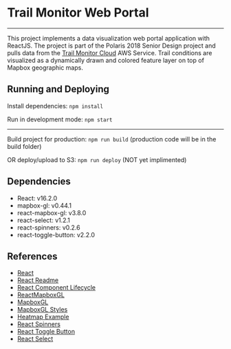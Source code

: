 # Trail Monitor Web Portal

---

This project implements a data visualization web portal application with ReactJS.
The project is part of the Polaris 2018 Senior Design project and pulls data from the [Trail Monitor Cloud](https://github.com/timothymathison/TrailMonitor-AWS-Lambda) AWS Service.
Trail conditions are visualized as a dynamically drawn and colored feature layer on top of Mapbox geographic maps. 

## Running and Deploying

Install dependencies: `npm install`

Run in development mode: `npm start`

---

Build project for production: `npm run build`  (production code will be in the build folder)

OR deploy/upload to S3: `npm run deploy` (NOT yet implimented)

## Dependencies
- React: v16.2.0
- mapbox-gl: v0.44.1
- react-mapbox-gl: v3.8.0
- react-select: v1.2.1
- react-spinners: v0.2.6
- react-toggle-button: v2.2.0

## References

- [React](https://reactjs.org/)
- [React Readme](./REACT_README.md)
- [React Component Lifecycle](http://busypeoples.github.io/post/react-component-lifecycle/)
- [ReactMapboxGL](https://github.com/alex3165/react-mapbox-gl/blob/HEAD/docs/API.md)
- [MapboxGL](https://www.mapbox.com/mapbox-gl-js/api/)
- [MapboxGL Styles](https://www.mapbox.com/mapbox-gl-js/style-spec/)
- [Heatmap Example](https://www.mapbox.com/mapbox-gl-js/example/heatmap-layer/)
- [React Spinners](http://reactscript.com/loading-spinner-kit-react/)
- [React Toggle Button](https://gdowens.github.io/react-toggle-button/)
- [React Select](https://github.com/JedWatson/react-select)
